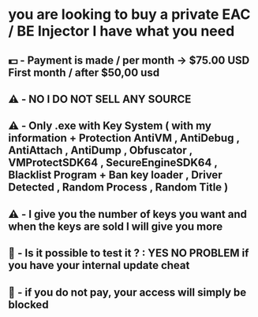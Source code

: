 # you are looking to buy a private EAC / BE Injector I have what you need
## 💵 - Payment is made / per month -> $75.00 USD First month / after $50,00 usd
## ⚠️ -  NO I DO NOT SELL ANY SOURCE
## ⚠️ -  Only .exe with Key System ( with my information + Protection AntiVM , AntiDebug , AntiAttach , AntiDump , Obfuscator , VMProtectSDK64 , SecureEngineSDK64 , Blacklist Program + Ban key loader , Driver Detected , Random Process , Random Title )
## ⚠️ -   I give you the number of keys you want and when the keys are sold I will give you more
## 🚨 -   Is it possible to test it ? : YES NO PROBLEM if you have your internal update cheat
## 🚨 -   if you do not pay, your access will simply be blocked
